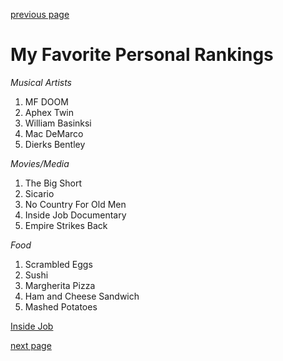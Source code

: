 [previous page](README.md)

# **My Favorite Personal Rankings**

*Musical Artists*
1. MF DOOM
2. Aphex Twin
3. William Basinksi
4. Mac DeMarco
5. Dierks Bentley

*Movies/Media*
1. The Big Short
2. Sicario
3. No Country For Old Men
4. Inside Job Documentary
5. Empire Strikes Back

*Food*
1. Scrambled Eggs
2. Sushi
3. Margherita Pizza
4. Ham and Cheese Sandwich
5. Mashed Potatoes

[Inside Job](https://www.youtube.com/watch?v=T2IaJwkqgPk)

[next page](Education.md)


